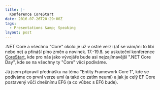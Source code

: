 ```yaml
---
title: |-
  Konference CoreStart
date: 2016-07-26T20:29:00Z
tags:
  - Presentations &amp; Speaking
layout: post
---
```

.NET Core a všechno "Core" okolo je už v ostré verzi (ať se vám/mi to líbí nebo ne) a přináší plno změn a novinek. 17.-19.8. se uskuteční konference [CoreStart][1], kde pro nás jako vývojáře bude asi nejzajímavější ".NET Core Day", kde se na všechny ty "Core" věci podíváme.

Já jsem připravil přednášku na téma "Entity Framework Core 1", kde se podíváme co první verze umí (a také co zatím neumí) a jak je celý EF Core postavený vůči dnešnímu EF6 (a co vůbec s EF6 bude). 

[1]: https://www.corestart.cz